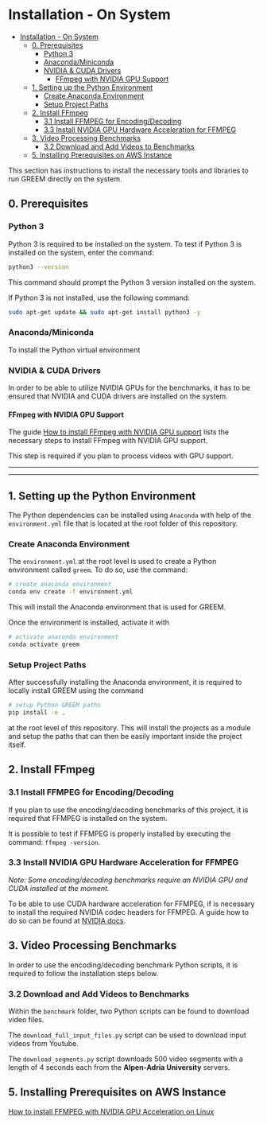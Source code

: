 # Installation - On System

- [Installation - On System](#installation---on-system)
  - [0. Prerequisites](#0-prerequisites)
    - [Python 3](#python-3)
    - [Anaconda/Miniconda](#anacondaminiconda)
    - [NVIDIA \& CUDA Drivers](#nvidia--cuda-drivers)
      - [FFmpeg with NVIDIA GPU Support](#ffmpeg-with-nvidia-gpu-support)
  - [1. Setting up the Python Environment](#1-setting-up-the-python-environment)
    - [Create Anaconda Environment](#create-anaconda-environment)
    - [Setup Project Paths](#setup-project-paths)
  - [2. Install FFmpeg](#2-install-ffmpeg)
    - [3.1 Install FFMPEG for Encoding/Decoding](#31-install-ffmpeg-for-encodingdecoding)
    - [3.3 Install NVIDIA GPU Hardware Acceleration for FFMPEG](#33-install-nvidia-gpu-hardware-acceleration-for-ffmpeg)
  - [3. Video Processing Benchmarks](#3-video-processing-benchmarks)
    - [3.2 Download and Add Videos to Benchmarks](#32-download-and-add-videos-to-benchmarks)
  - [5. Installing Prerequisites on AWS Instance](#5-installing-prerequisites-on-aws-instance)

This section has instructions to install the necessary tools and libraries to run GREEM directly on the system.

## 0. Prerequisites

### Python 3

Python 3 is required to be installed on the system. To test if Python 3 is installed on the system, enter the command:

```bash
python3 --version
```

This command should prompt the Python 3 version installed on the system.

If Python 3 is not installed, use the following command:

```bash
sudo apt-get update && sudo apt-get install python3 -y
```

### Anaconda/Miniconda

To install the Python virtual environment

### NVIDIA & CUDA Drivers

In order to be able to utilize NVIDIA GPUs for the benchmarks, it has to be ensured that NVIDIA and CUDA drivers are installed on the system.

#### FFmpeg with NVIDIA GPU Support

The guide [How to install FFmpeg with NVIDIA GPU support](https://www.cyberciti.biz/faq/how-to-install-ffmpeg-with-nvidia-gpu-acceleration-on-linux/) lists the necessary steps to install FFmpeg with NVIDIA GPU support.

This step is required if you plan to process videos with GPU support.

---
---

## 1. Setting up the Python Environment

The Python dependencies can be installed using `Anaconda` with help of the `environment.yml` file that is located at the root folder of this repository.

### Create Anaconda Environment

The `environment.yml` at the root level is used to create a Python environment called `greem`.
To do so, use the command:

```bash
# create anaconda environment
conda env create -f environment.yml
```

This will install the Anaconda environment that is used for GREEM.

Once the environment is installed, activate it with

```bash
# activate anaconda environment
conda activate greem
```

### Setup Project Paths

After successfully installing the Anaconda environment, it is required to locally install GREEM using the command

```bash
# setup Python GREEM paths
pip install -e .
```

at the root level of this repository. This will install the projects as a module and setup the paths that can then be easily important inside the project itself.

## 2. Install FFmpeg

### 3.1 Install FFMPEG for Encoding/Decoding

If you plan to use the encoding/decoding benchmarks of this project, it is required that FFMPEG is installed on the system.

It is possible to test if FFMPEG is properly installed by executing the command: `ffmpeg -version`.

### 3.3 Install NVIDIA GPU Hardware Acceleration for FFMPEG

*Note: Some encoding/decoding benchmarks require an NVIDIA GPU and CUDA installed at the moment.*

To be able to use CUDA hardware acceleration for FFMPEG, if is necessary to install the required NVIDIA codec headers for FFMPEG.
A guide how to do so can be found at [NVIDIA docs](https://docs.nvidia.com/video-technologies/video-codec-sdk/12.0/ffmpeg-with-nvidia-gpu/index.html).

## 3. Video Processing Benchmarks

In order to use the encoding/decoding benchmark Python scripts, it is required to follow the installation steps below.

### 3.2 Download and Add Videos to Benchmarks

Within the `benchmark` folder, two Python scripts can be found to download video files.

The `download_full_input_files.py` script can be used to download input videos from Youtube.

The `download_segments.py` script downloads 500 video segments with a length of 4 seconds each from the **Alpen-Adria University** servers.



## 5. Installing Prerequisites on AWS Instance

[How to install FFMPEG with NVIDIA GPU Acceleration on Linux](https://www.cyberciti.biz/faq/how-to-install-ffmpeg-with-nvidia-gpu-acceleration-on-linux/)


